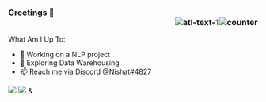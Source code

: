 ### Greetings 👋  <div align="right">![atl-text-1](https://img.shields.io/badge/blue?logo=NPM&style=flat)![counter](https://komarev.com/ghpvc/?username=KingCobra2018&color=green)

What Am I Up To:

- 🔭 Working on a NLP project
- 🌱 Exploring Data Warehousing
- 📫 Reach me via Discord @Nishat#4827


<img src="https://github-readme-stats.vercel.app/api?username=KingCobra2018&show_icons=true&hide=prs,issues">
<img src="https://github-readme-stats.vercel.app/api/top-langs/?username=KingCobra2018">
&
